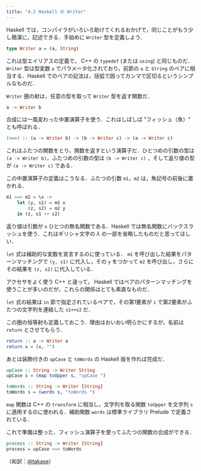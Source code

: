 ```yaml
---
title: "4.2 Haskell の Writer"
---
```


Haskell では，コンパイラがいろいろ助けてくれるおかげで，同じことがもう少し簡潔に，記述できる．手始めに `Writer` 型を定義しよう．

```Haskell
type Writer a = (a, String)
```

これは型エイリアスの定義で， C++ の `typedef` (または `using`) と同じものだ． `Writer` 型は型変数 `a` でパラメータ化されており，前節の `a` と `String` のペアに相当する．Haskell でのペアの記法は，括弧で囲ってカンマで区切るというシンプルなものだ．

`Writer` 圏の射は，任意の型を取って `Writer` 型を返す関数だ．

```haskell
a -> Writer b
```

合成には一風変わった中置演算子を使う．これはしばしば "フィッシュ（魚）" とも呼ばれる．

```haskell
(>=>) :: (a -> Writer b) -> (b -> Writer c) -> (a -> Writer c)
```

これはふたつの関数をとり，関数を返すという演算子だ．ひとつめの引数の型は `(a -> Writer b)`，ふたつめの引数の型は `(b -> Writer c)` ，そして返り値の型が `(a -> Writer c)` である．

この中置演算子の定義はこうなる．ふたつの引数 `m1`，`m2` は，魚記号の前後に置かれる．

```haskell
m1 >=> m2 = \x ->
    let (y, s1) = m1 x
        (z, s2) = m2 y
    in (z, s1 ++ s2)
```

返り値は引数が `x` ひとつの無名関数である．Haskell では無名関数にバックスラッシュを使う．これはギリシャ文字の $\lambda$ の一部を省略したものだと思ってほしい．

`let` 式は補助的な変数を宣言するのに使っている． `m1` を呼び出した結果をパターンマッチングで `(y, s1)` に代入し，その `y` をつかって `m2` を呼び出し，さらにその結果を `(z, s2)` に代入している．

アクセサをよく使う C++ と違って， Haskell ではペアのパターンマッチングを使うことが多いのだが，これらの関係はとても素直なものだ．

`let` 式の結果は `in` 節で指定されているペアで，その第1要素が `z` で第2要素がふたつの文字列を連結した `s1++s2` だ．

この圏の恒等射も定義しておこう．理由はおいおい明らかにするが，名前は `return` とさせてもらう．

```haskell
return :: a -> Writer a
return x = (x, "")
```

あとは装飾付きの `upCase` と `toWords` の Haskell 版を作れば完成だ．

```haskell
upCase :: String -> Writer String
upCase s = (map toUpper s, "upCase ")

toWords :: String -> Writer [String]
toWords s = (words s, "toWords ")
```

`map` 関数は C++ の `transform` に相当し，文字列を取る関数 `toUpper` を文字列 `s` に適用するのに使われる．補助関数 `words` は標準ライブラリ Prelude で定義されている．

これで準備は整った．フィッシュ演算子を使ってふたつの関数の合成ができる．

```haskell
process :: String -> Writer [String]
process = upCase >=> toWords
```

（和訳：[@takase](https://zenn.dev/takase)）